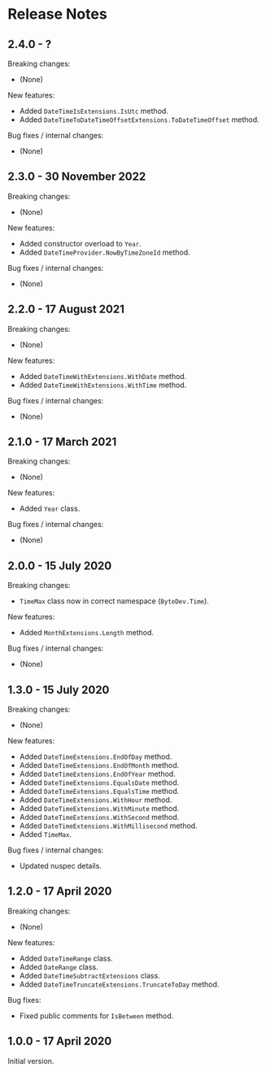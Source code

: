 # Release Notes

## 2.4.0 - ?

Breaking changes:
- (None)

New features:
- Added `DateTimeIsExtensions.IsUtc` method.
- Added `DateTimeToDateTimeOffsetExtensions.ToDateTimeOffset` method.

Bug fixes / internal changes:
- (None)

## 2.3.0 - 30 November 2022

Breaking changes:
- (None)

New features:
- Added constructor overload to `Year`.
- Added `DateTimeProvider.NowByTimeZoneId` method.

Bug fixes / internal changes:
- (None)

## 2.2.0 - 17 August 2021

Breaking changes:
- (None)

New features:
- Added `DateTimeWithExtensions.WithDate` method.
- Added `DateTimeWithExtensions.WithTime` method.

Bug fixes / internal changes:
- (None)

## 2.1.0 - 17 March 2021

Breaking changes:
- (None)

New features:
- Added `Year` class.

Bug fixes / internal changes:
- (None)

## 2.0.0 - 15 July 2020

Breaking changes:
- `TimeMax` class now in correct namespace (`ByteDev.Time`).

New features:
- Added `MonthExtensions.Length` method.

Bug fixes / internal changes:
- (None)

## 1.3.0 - 15 July 2020

Breaking changes:
- (None)

New features:
- Added `DateTimeExtensions.EndOfDay` method.
- Added `DateTimeExtensions.EndOfMonth` method.
- Added `DateTimeExtensions.EndOfYear` method.
- Added `DateTimeExtensions.EqualsDate` method.
- Added `DateTimeExtensions.EqualsTime` method.
- Added `DateTimeExtensions.WithHour` method.
- Added `DateTimeExtensions.WithMinute` method.
- Added `DateTimeExtensions.WithSecond` method.
- Added `DateTimeExtensions.WithMillisecond` method.
- Added `TimeMax`.

Bug fixes / internal changes:
- Updated nuspec details.

## 1.2.0 - 17 April 2020

Breaking changes:
- (None)

New features:
- Added `DateTimeRange` class.
- Added `DateRange` class.
- Added `DateTimeSubtractExtensions` class.
- Added `DateTimeTruncateExtensions.TruncateToDay` method.

Bug fixes:
- Fixed public comments for `IsBetween` method.

## 1.0.0 - 17 April 2020

Initial version.